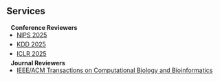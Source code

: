 ## Services

<h4 style="margin:0 10px 0;">Conference Reviewers</h4>
<ul style="margin:0 0 5px;">
  <li><a href="https://iclr.cc/"><autocolor>NIPS 2025</autocolor></a></li>
  </ul> 
  <ul style="margin:0 0 5px;">
  <li><a href="https://iclr.cc/"><autocolor>KDD 2025</autocolor></a></li>
  </ul> 
<ul style="margin:0 0 5px;">
  <li><a href="https://iclr.cc/"><autocolor>ICLR 2025</autocolor></a></li>
  </ul> 

<h4 style="margin:0 10px 0;">Journal Reviewers</h4>

<ul style="margin:0 0 20px;">
  <li><a href="https://ieeexplore.ieee.org/xpl/RecentIssue.jsp?punumber=8857"><autocolor>IEEE/ACM Transactions on Computational Biology and Bioinformatics</autocolor></a></li>
</ul> 
